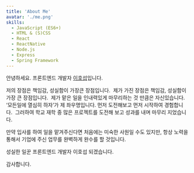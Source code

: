 ```yaml
---
title: 'About Me'
avatar: './me.png'
skills:
  - JavaScript (ES6+)
  - HTML & (S)CSS
  - React
  - ReactNative
  - Node.js
  - Express
  - Spring Framework
---
```


안녕하세요. 프론트엔드 개발자 [이호섭](https://github.com/HoSeopLee)입니다.

저의 장점은 책임감, 성실함이 가장큰 장점입니다.&nbsp;
제가 가진 장점은 책임감, 성실함이 가장 큰 장점입니다.&nbsp;
제가 맡은 일을 인내력있게 마무리하는 것 만큼은 자신있습니다.&nbsp;
‘모든일에 열심히 하자’가 제 좌우명입니다. 먼저 도전해보고 먼저 시작하여 경험합니다.&nbsp;
그러하여 학교 재학 중 많은 프로젝트를 도전해 보고 성과를 내며 마무리 지었습니다.&nbsp;

만약 입사를 하여 일을 맡겨주신다면 처음에는 미숙한 사원일 수도 있지만, 항상 노력을 통해서 기업에 주신 업무를 완벽하게 완수를 할 것입니다.

성실한 일꾼 프론트엔드 개발자 이호섭 되겠습니다.

감사합니다.&nbsp;
